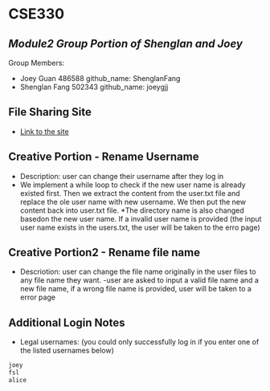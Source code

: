# CSE330
## _Module2 Group Portion of Shenglan and Joey_

Group Members:

 - Joey Guan 486588 github_name: ShenglanFang
 - Shenglan Fang 502343 github_name: joeygjj

## File Sharing Site

- [Link to the site](http://ec2-3-22-224-246.us-east-2.compute.amazonaws.com/~CSE330Fslllllki/module2-group-module2-486588-502343/fileSharing.php)

## Creative Portion - Rename Username

- Description: user can change their username after they log in
- We implement a while loop to check if the new user name is already existed first. Then we extract the content from the user.txt file and replace the ole user name with new username. We then put the new content back into user.txt file. *The directory name is also changed basedon the new user name. If a invalid user name is provided (the input user name exists in the users.txt, the user will be taken to the erro page)

## Creative Portion2 - Rename file name
- Descriotion: user can change the file name originally in the user files to any file name they want.
-user are asked to input a valid file name and a new file name, if a wrong file name is provided, user will be taken to a error page



## Additional Login Notes

 - Legal usernames: 
    (you could only successfully log in if you enter one of the listed usernames below)
```sh
joey
fsl
alice
```